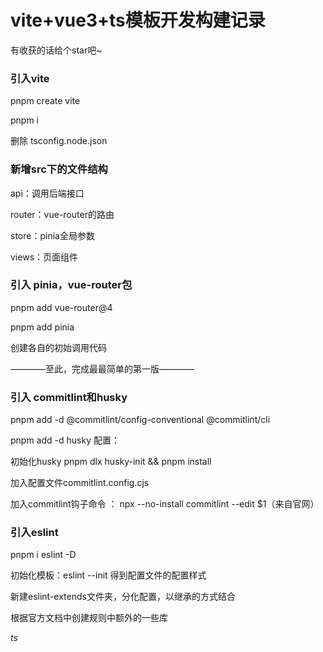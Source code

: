 # vite+vue3+ts模板开发构建记录

有收获的话给个star吧~

### 引入vite

pnpm create vite

pnpm i

删除 tsconfig.node.json

### 新增src下的文件结构

api：调用后端接口

router：vue-router的路由

store：pinia全局参数 

views：页面组件

### 引入 pinia，vue-router包

pnpm add vue-router@4

pnpm add pinia

创建各自的初始调用代码

————至此，完成最最简单的第一版————

### 引入 commitlint和husky

pnpm add -d @commitlint/config-conventional @commitlint/cli 

pnpm add -d husky
配置：

初始化husky  pnpm dlx husky-init && pnpm install

加入配置文件commitlint.config.cjs

加入commitlint钩子命令 ： npx --no-install commitlint --edit $1（来自官网）

### 引入eslint

pnpm i eslint -D

初始化模板：eslint --init 得到配置文件的配置样式

新建eslint-extends文件夹，分化配置，以继承的方式结合

根据官方文档中创建规则中额外的一些库

*ts*


